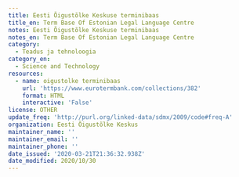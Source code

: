 ```yaml
---
title: Eesti Õigustõlke Keskuse terminibaas
title_en: Term Base Of Estonian Legal Language Centre
notes: Eesti Õigustõlke Keskuse terminibaas
notes_en: Term Base Of Estonian Legal Language Centre
category:
  - Teadus ja tehnoloogia
category_en:
  - Science and Technology
resources:
  - name: oigustolke terminibaas
    url: 'https://www.eurotermbank.com/collections/382'
    format: HTML
    interactive: 'False'
license: OTHER
update_freq: 'http://purl.org/linked-data/sdmx/2009/code#freq-A'
organization: Eesti Õigustõlke Keskus
maintainer_name: ''
maintainer_email: ''
maintainer_phone: ''
date_issued: '2020-03-21T21:36:32.938Z'
date_modified: 2020/10/30
---
```

